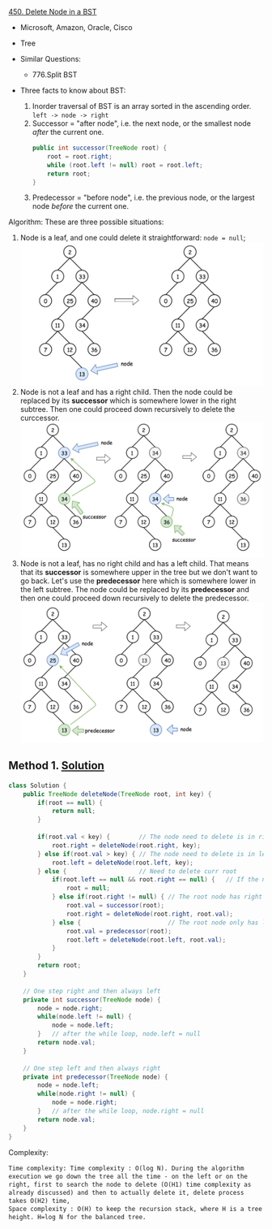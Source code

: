 [450. Delete Node in a BST](https://leetcode.com/problems/delete-node-in-a-bst/)

* Microsoft, Amazon, Oracle, Cisco
* Tree
* Similar Questions:
    * 776.Split BST
    
    
* Three facts to know about BST:
    1. Inorder traversal of BST is an array sorted in the ascending order.  `left -> node -> right`
    2. Successor = "after node", i.e. the next node, or the smallest node *after* the current one.
        ```java 
        public int successor(TreeNode root) {
            root = root.right;
            while (root.left != null) root = root.left;
            return root;
        } 
        ```
    3. Predecessor = "before node", i.e. the previous node, or the largest node *before* the current one.
 
Algorithm:
These are three possible situations:
1. Node is a leaf, and one could delete it straightforward: `node = null`;
![](images/450_del_leaf_0.png)
2. Node is not a leaf and has a right child. Then the node could be replaced by its **successor** which is somewhere lower in the right subtree. Then one could proceed down recursively to delete the curccessor.
![](images/450_del_succ.png)
3. Node is not a leaf, has no right child and has a left child. That means that its **successor** is somewhere upper in the tree but we don't want to go back. Let's use the **predecessor** here which is somewhere lower in the left subtree. The node could be replaced by its **predecessor** and then one could proceed down recursively to delete the predecessor.
![](images/450_del_pred.png)

## Method 1. [Solution](https://leetcode.com/problems/delete-node-in-a-bst/solution/)
```java 
class Solution {
    public TreeNode deleteNode(TreeNode root, int key) {
        if(root == null) {
            return null;
        }
        
        if(root.val < key) {        // The node need to delete is in right subtree
            root.right = deleteNode(root.right, key);
        } else if(root.val > key) { // The node need to delete is in left subtree
            root.left = deleteNode(root.left, key);
        } else {                    // Need to delete curr root
            if(root.left == null && root.right == null) {   // If the node is a leaf
                root = null;
            } else if(root.right != null) { // The root node has right subtree
                root.val = successor(root);
                root.right = deleteNode(root.right, root.val);
            } else {                        // The root node only has left subtree
                root.val = predecessor(root);
                root.left = deleteNode(root.left, root.val);
            }
        }
        return root;
    }
    
    // One step right and then always left
    private int successor(TreeNode node) {
        node = node.right;
        while(node.left != null) {
            node = node.left;
        }   // after the while loop, node.left = null
        return node.val;
    }
    
    // One step left and then always right
    private int predecessor(TreeNode node) {
        node = node.left;
        while(node.right != null) {
            node = node.right;
        }   // after the while loop, node.right = null
        return node.val;
    }
}
```
Complexity:

    Time complexity: Time complexity : O(log N). During the algorithm execution we go down the tree all the time - on the left or on the right, first to search the node to delete (O(H1) time complexity as already discussed) and then to actually delete it, delete process takes O(H2) time,
    Space complexity : O(H) to keep the recursion stack, where H is a tree height. H=log N for the balanced tree.
